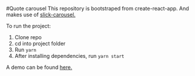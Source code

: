 #Quote carousel
This repository is bootstraped from create-react-app. And makes use of [slick-carousel.](https://www.npmjs.com/package/slick-carousel)

To run the project:
1. Clone repo
2. cd into project folder
3. Run `yarn`
4. After installing dependencies, run `yarn start`

A demo can be found [here.](https://fervent-easley-ad7c8a.netlify.com/)
